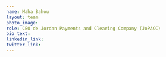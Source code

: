 ```yaml
---
name: Maha Bahou
layout: team
photo_image:
role: CEO de Jordan Payments and Clearing Company (JoPACC)
bio_text:
linkedin_link:
twitter_link:
---
```

